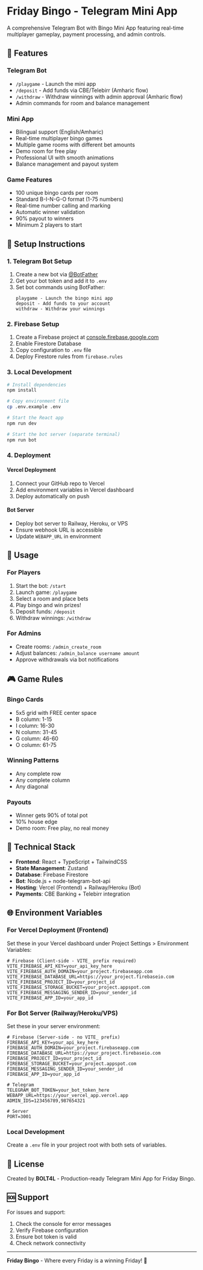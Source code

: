 # Friday Bingo - Telegram Mini App

A comprehensive Telegram Bot with Bingo Mini App featuring real-time multiplayer gameplay, payment processing, and admin controls.

## 🎯 Features

### Telegram Bot
- `/playgame` - Launch the mini app
- `/deposit` - Add funds via CBE/Telebirr (Amharic flow)
- `/withdraw` - Withdraw winnings with admin approval (Amharic flow)
- Admin commands for room and balance management

### Mini App
- Bilingual support (English/Amharic)
- Real-time multiplayer bingo games
- Multiple game rooms with different bet amounts
- Demo room for free play
- Professional UI with smooth animations
- Balance management and payout system

### Game Features
- 100 unique bingo cards per room
- Standard B-I-N-G-O format (1-75 numbers)
- Real-time number calling and marking
- Automatic winner validation
- 90% payout to winners
- Minimum 2 players to start

## 🚀 Setup Instructions

### 1. Telegram Bot Setup

1. Create a new bot via [@BotFather](https://t.me/botfather)
2. Get your bot token and add it to `.env`
3. Set bot commands using BotFather:
   ```
   playgame - Launch the bingo mini app
   deposit - Add funds to your account
   withdraw - Withdraw your winnings
   ```

### 2. Firebase Setup

1. Create a Firebase project at [console.firebase.google.com](https://console.firebase.google.com)
2. Enable Firestore Database
3. Copy configuration to `.env` file
4. Deploy Firestore rules from `firebase.rules`

### 3. Local Development

```bash
# Install dependencies
npm install

# Copy environment file
cp .env.example .env

# Start the React app
npm run dev

# Start the bot server (separate terminal)
npm run bot
```

### 4. Deployment

#### Vercel Deployment
1. Connect your GitHub repo to Vercel
2. Add environment variables in Vercel dashboard
3. Deploy automatically on push

#### Bot Server
- Deploy bot server to Railway, Heroku, or VPS
- Ensure webhook URL is accessible
- Update `WEBAPP_URL` in environment

## 📱 Usage

### For Players
1. Start the bot: `/start`
2. Launch game: `/playgame`
3. Select a room and place bets
4. Play bingo and win prizes!
5. Deposit funds: `/deposit`
6. Withdraw winnings: `/withdraw`

### For Admins
- Create rooms: `/admin_create_room`
- Adjust balances: `/admin_balance username amount`
- Approve withdrawals via bot notifications

## 🎮 Game Rules

### Bingo Cards
- 5x5 grid with FREE center space
- B column: 1-15
- I column: 16-30
- N column: 31-45
- G column: 46-60
- O column: 61-75

### Winning Patterns
- Any complete row
- Any complete column
- Any diagonal

### Payouts
- Winner gets 90% of total pot
- 10% house edge
- Demo room: Free play, no real money

## 🔧 Technical Stack

- **Frontend**: React + TypeScript + TailwindCSS
- **State Management**: Zustand
- **Database**: Firebase Firestore
- **Bot**: Node.js + node-telegram-bot-api
- **Hosting**: Vercel (Frontend) + Railway/Heroku (Bot)
- **Payments**: CBE Banking + Telebirr integration

## 🌐 Environment Variables

### For Vercel Deployment (Frontend)
Set these in your Vercel dashboard under Project Settings > Environment Variables:

```env
# Firebase (Client-side - VITE_ prefix required)
VITE_FIREBASE_API_KEY=your_api_key_here
VITE_FIREBASE_AUTH_DOMAIN=your_project.firebaseapp.com
VITE_FIREBASE_DATABASE_URL=https://your_project.firebaseio.com
VITE_FIREBASE_PROJECT_ID=your_project_id
VITE_FIREBASE_STORAGE_BUCKET=your_project.appspot.com
VITE_FIREBASE_MESSAGING_SENDER_ID=your_sender_id
VITE_FIREBASE_APP_ID=your_app_id
```

### For Bot Server (Railway/Heroku/VPS)
Set these in your server environment:

```env
# Firebase (Server-side - no VITE_ prefix)
FIREBASE_API_KEY=your_api_key_here
FIREBASE_AUTH_DOMAIN=your_project.firebaseapp.com
FIREBASE_DATABASE_URL=https://your_project.firebaseio.com
FIREBASE_PROJECT_ID=your_project_id
FIREBASE_STORAGE_BUCKET=your_project.appspot.com
FIREBASE_MESSAGING_SENDER_ID=your_sender_id
FIREBASE_APP_ID=your_app_id

# Telegram
TELEGRAM_BOT_TOKEN=your_bot_token_here
WEBAPP_URL=https://your_vercel_app.vercel.app
ADMIN_IDS=123456789,987654321

# Server
PORT=3001
```

### Local Development
Create a `.env` file in your project root with both sets of variables.

## 📄 License

Created by **BOLT4L** - Production-ready Telegram Mini App for Friday Bingo.

## 🆘 Support

For issues and support:
1. Check the console for error messages
2. Verify Firebase configuration
3. Ensure bot token is valid
4. Check network connectivity

---

**Friday Bingo** - Where every Friday is a winning Friday! 🎯